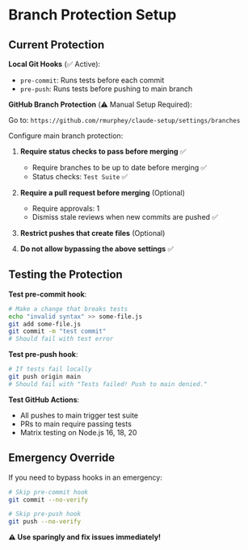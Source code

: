 # Branch Protection Setup

## Current Protection

**Local Git Hooks** (✅ Active):
- `pre-commit`: Runs tests before each commit
- `pre-push`: Runs tests before pushing to main branch

**GitHub Branch Protection** (⚠️ Manual Setup Required):

Go to: `https://github.com/rmurphey/claude-setup/settings/branches`

Configure main branch protection:

1. **Require status checks to pass before merging** ✅
   - Require branches to be up to date before merging ✅
   - Status checks: `Test Suite` ✅

2. **Require a pull request before merging** (Optional)
   - Require approvals: 1
   - Dismiss stale reviews when new commits are pushed ✅

3. **Restrict pushes that create files** (Optional)

4. **Do not allow bypassing the above settings** ✅

## Testing the Protection

**Test pre-commit hook**:
```bash
# Make a change that breaks tests
echo "invalid syntax" >> some-file.js
git add some-file.js
git commit -m "test commit"
# Should fail with test error
```

**Test pre-push hook**:
```bash
# If tests fail locally
git push origin main
# Should fail with "Tests failed! Push to main denied."
```

**Test GitHub Actions**:
- All pushes to main trigger test suite
- PRs to main require passing tests
- Matrix testing on Node.js 16, 18, 20

## Emergency Override

If you need to bypass hooks in an emergency:
```bash
# Skip pre-commit hook
git commit --no-verify

# Skip pre-push hook  
git push --no-verify
```

**⚠️ Use sparingly and fix issues immediately!**